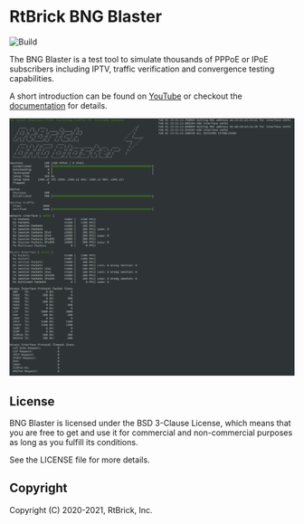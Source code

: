 # RtBrick BNG Blaster

![Build](https://github.com/rtbrick/bngblaster/workflows/Build/badge.svg?branch=main)

The BNG Blaster is a test tool to simulate thousands of PPPoE or IPoE subscribers including IPTV, 
traffic verification and convergence testing capabilities.

A short introduction can be found on [YouTube](https://youtu.be/EHJ70p0_Sw0 "BNG Blaster")
or checkout the [documentation](docs/README.md) for details. 

![BBL Interactive](docs/images/bbl_interactive.png "BNG Blaster (Interactive Mode)")

## License

BNG Blaster is licensed under the BSD 3-Clause License, which means that you are free to get and use it for 
commercial and non-commercial purposes as long as you fulfill its conditions.

See the LICENSE file for more details.

## Copyright

Copyright (C) 2020-2021, RtBrick, Inc.

